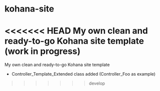 # kohana-site
<<<<<<< HEAD
My own clean and ready-to-go Kohana site template (work in progress)
=======
My own clean and ready-to-go Kohana site template

* Controller_Template_Extended class added (Controller_Foo as example)
>>>>>>> develop
